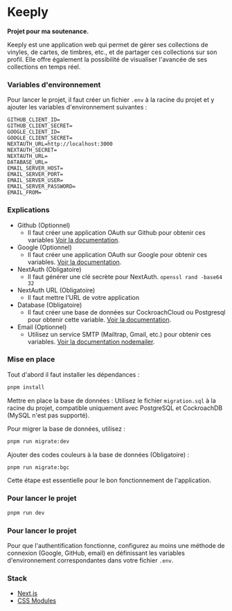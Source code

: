 # Keeply

**Projet pour ma soutenance.**

Keeply est une application web qui permet de gérer ses collections de vinyles, de cartes, de timbres, etc., et de partager ces collections sur son profil. Elle offre également la possibilité de visualiser l'avancée de ses collections en temps réel.

### Variables d'environnement

Pour lancer le projet, il faut créer un fichier `.env` à la racine du projet et y ajouter les variables d'environnement suivantes :

```plaintext
GITHUB_CLIENT_ID=
GITHUB_CLIENT_SECRET=
GOOGLE_CLIENT_ID=
GOOGLE_CLIENT_SECRET=
NEXTAUTH_URL=http://localhost:3000
NEXTAUTH_SECRET=
NEXTAUTH_URL=
DATABASE_URL=
EMAIL_SERVER_HOST=
EMAIL_SERVER_PORT=
EMAIL_SERVER_USER=
EMAIL_SERVER_PASSWORD=
EMAIL_FROM=
```

### Explications

- Github (Optionnel)
  - Il faut créer une application OAuth sur Github pour obtenir ces variables [Voir la documentation](https://docs.github.com/en/developers/apps/building-oauth-apps/creating-an-oauth-app).
- Google (Optionnel)
  - Il faut créer une application OAuth sur Google pour obtenir ces variables. [Voir la documentation](https://developers.google.com/identity/protocols/oauth2).
- NextAuth (Obligatoire)
  - Il faut générer une clé secrète pour NextAuth. `openssl rand -base64 32`
- NextAuth URL (Obligatoire)
  - Il faut mettre l'URL de votre application
- Database (Obligatoire)
  - Il faut créer une base de données sur CockroachCloud ou Postgresql pour obtenir cette variable. [Voir la documentation](https://www.cockroachlabs.com/docs/).
- Email (Optionnel)
  - Utilisez un service SMTP (Mailtrap, Gmail, etc.) pour obtenir ces variables. [Voir la documentation nodemailer](https://nodemailer.com/about/).

### Mise en place

Tout d'abord il faut installer les dépendances :

```bash
pnpm install
```

Mettre en place la base de données : Utilisez le fichier `migration.sql` à la racine du projet, compatible uniquement avec PostgreSQL et CockroachDB (MySQL n'est pas supporté).

Pour migrer la base de données, utilisez :

```bash
pnpm run migrate:dev
```

Ajouter des codes couleurs à la base de données (Obligatoire) :

```bash
pnpm run migrate:bgc
```

Cette étape est essentielle pour le bon fonctionnement de l'application.

### Pour lancer le projet

```bash
pnpm run dev
```

### Pour lancer le projet

Pour que l'authentification fonctionne, configurez au moins une méthode de connexion (Google, GitHub, email) en définissant les variables d'environnement correspondantes dans votre fichier `.env`.


### Stack

- [Next.js](https://nextjs.org/)
- [CSS Modules](https://nextjs.org/docs/app/building-your-application/styling/css-modules)
